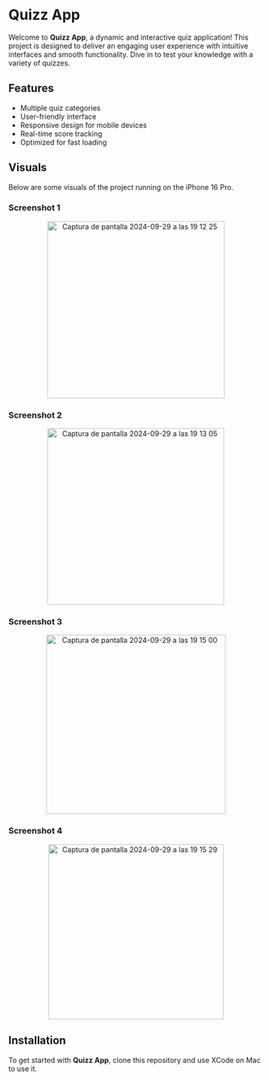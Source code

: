 # Quizz App

Welcome to **Quizz App**, a dynamic and interactive quiz application! This project is designed to deliver an engaging user experience with intuitive interfaces and smooth functionality. Dive in to test your knowledge with a variety of quizzes.

## Features
- Multiple quiz categories
- User-friendly interface
- Responsive design for mobile devices
- Real-time score tracking
- Optimized for fast loading

## Visuals

Below are some visuals of the project running on the iPhone 16 Pro.

### Screenshot 1
<div align="center">
  <img width="351" alt="Captura de pantalla 2024-09-29 a las 19 12 25" src="https://github.com/user-attachments/assets/83f5df48-2d84-46dd-a444-2315efa0e993">
</div>

### Screenshot 2
<div align="center">
  <img width="350" alt="Captura de pantalla 2024-09-29 a las 19 13 05" src="https://github.com/user-attachments/assets/98a7d1e4-73bf-4ea3-8b90-3ea0ae447031">
</div>

### Screenshot 3
<div align="center">
  <img width="355" alt="Captura de pantalla 2024-09-29 a las 19 15 00" src="https://github.com/user-attachments/assets/18b8ed4f-d136-417d-830e-38bfd25edd8d">
</div>

### Screenshot 4
<div align="center">
  <img width="347" alt="Captura de pantalla 2024-09-29 a las 19 15 29" src="https://github.com/user-attachments/assets/1ccdcf93-dc8e-40c9-93c7-390bbbdb704d">
</div>


## Installation

To get started with **Quizz App**, clone this repository and use XCode on Mac to use it.
